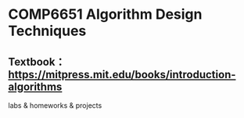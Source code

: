 # COMP6651 Algorithm Design Techniques
Textbook：https://mitpress.mit.edu/books/introduction-algorithms
---
labs & homeworks & projects
